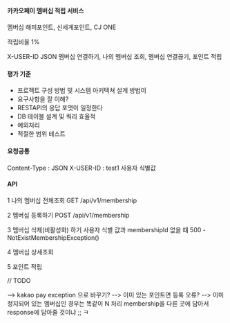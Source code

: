 #### 카카오페이 멤버십 적립 서비스

멤버십
해피포인트, 신세계포인트, CJ ONE

적립비율 
1%

X-USER-ID
JSON
멤버십 연결하기, 나의 멤버십 조회, 멤버십 연결끊기, 포인트 적립


#### 평가 기준
- 프로젝트 구성 방법 및 시스템 아키텍쳐 설계 방법이
- 요구사항을 잘 이해?
- RESTAPI의 응답 포맷이 일정한다
- DB 테이블 설계 및 쿼리 효율적
- 예외처리
- 적절한 범위 테스트

#### 요청공통
Content-Type : JSON
X-USER-ID : test1 사용자 식별값


#### API
1 나의 멤버십 전체조회
GET /api/v1/membership

2 멤버십 등록하기
POST /api/v1/membership

3 멤버십 삭제(비활성화) 하기
사용자 식별 값과 membershipId 없을 떄 
500 - NotExistMembershipException()

4 멤버십 상세조회

5 포인트 적립


// TODO

--> kakao pay exception 으로 바꾸기?
--> 이미 있는 포인트면 등록 오류?
--> 이미 정지되어 있는 멤버십인 경우는 똑같이 N 처리
 membership을 다른 곳에 담아서 response에 담아줄 것이냐 ;; ㅋ